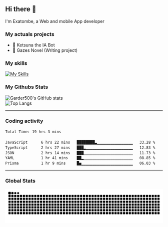 ## Hi there 👋

I'm Exatombe, a Web and mobile App developer

### My actuals projects 
- 🔭 Ketsuna the IA Bot
- 🌱 Gazes Novel (Writing project)

### My skills

[![My Skills](https://skillicons.dev/icons?i=js,ts,html,bots,css,dotnet,rust,go,firebase,php,nodejs,nextjs,mysql,postgres,prisma,mongodb,vue,react,nuxtjs&perline=5)](https://skillicons.dev)

### My Githubs Stats

<!--- ![Garder 500 stats](https://github-readme-stats.vercel.app/api?username=garder500&show_icons=true&theme=Gradient) -->
![Garder500's GitHub stats](https://github-readme-stats.vercel.app/api?username=exatombe&show_icons=true&theme=material-palenight&include_all_commits=true&custom_title=My%20Github%20Stats)
<br/>
![Top Langs](https://github-readme-stats.vercel.app/api/top-langs/?username=exatombe&theme=material-palenight&layout=compact)

---
### Coding activity

<!--START_SECTION:waka-->

```txt
Total Time: 19 hrs 3 mins

JavaScript      6 hrs 22 mins   ████████▃▁▁▁▁▁▁▁▁▁▁▁▁▁▁▁▁   33.28 %
TypeScript      2 hrs 27 mins   ███▂▁▁▁▁▁▁▁▁▁▁▁▁▁▁▁▁▁▁▁▁▁   12.83 %
JSON            2 hrs 14 mins   ███▁▁▁▁▁▁▁▁▁▁▁▁▁▁▁▁▁▁▁▁▁▁   11.73 %
YAML            1 hr 41 mins    ██▂▁▁▁▁▁▁▁▁▁▁▁▁▁▁▁▁▁▁▁▁▁▁   08.85 %
Prisma          1 hr 9 mins     █▅▁▁▁▁▁▁▁▁▁▁▁▁▁▁▁▁▁▁▁▁▁▁▁   06.03 %
```

<!--END_SECTION:waka-->

---

### Global Stats 

![Snake.svg](https://github.com/exatombe/exatombe/blob/output/github-contribution-grid-snake.svg)
